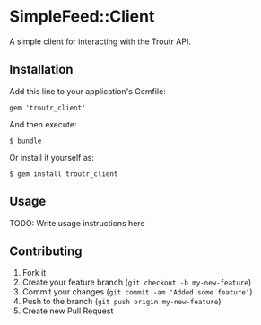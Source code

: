 # SimpleFeed::Client

A simple client for interacting with the Troutr API.

## Installation

Add this line to your application's Gemfile:

    gem 'troutr_client'

And then execute:

    $ bundle

Or install it yourself as:

    $ gem install troutr_client

## Usage

TODO: Write usage instructions here

## Contributing

1. Fork it
2. Create your feature branch (`git checkout -b my-new-feature`)
3. Commit your changes (`git commit -am 'Added some feature'`)
4. Push to the branch (`git push origin my-new-feature`)
5. Create new Pull Request


